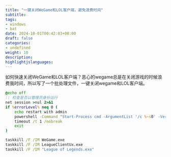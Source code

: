 ```yaml
---
title: "一键关闭WeGame和LOL客户端，避免浪费时间"
subtitle:
tags: 
- windows
- bat
date: 2024-10-01T00:42:03+08:00
draft: false
categories: 
- undefined
weight: 10
description:
highlightjslanguages:
---
```


如何快速关闭WeGame和LOL客户端？恶心的wegame总是在关闭游戏的时候浪费我时间，所以写了一个批处理文件，一键关闭wegame和LOL客户端。

<!--more-->

```bat
@echo off
:: 检查是否以管理员身份运行
net session >nul 2>&1
if %errorLevel% neq 0 (
    echo restart with admin    
    powershell -Command "Start-Process cmd -ArgumentList '/c %~s0' -Verb RunAs"
    timeout /t 1 /nobreak
    exit
)

taskkill /F /IM WeGame.exe
taskkill /F /IM LeagueClientUx.exe
taskkill /F /IM "League of Legends.exe"
```